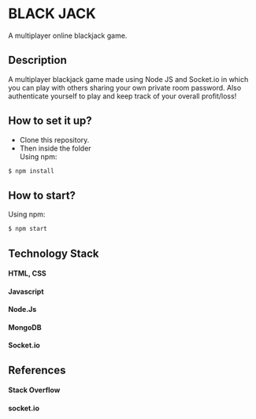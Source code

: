 # BLACK JACK

A multiplayer online blackjack game.


## Description
  A multiplayer blackjack game made using Node JS and Socket.io in which you can play with others sharing your own private room password. 
Also authenticate yourself to play and keep track of your overall profit/loss!

## How to set it up?
- Clone this repository.
- Then inside the folder  
Using npm:

```bash
$ npm install
```

## How to start? 
Using npm:

```bash
$ npm start
```

## Technology Stack
#### HTML, CSS
#### Javascript
#### Node.Js 
#### MongoDB 
#### Socket.io 

## References
#### Stack Overflow
#### socket.io
